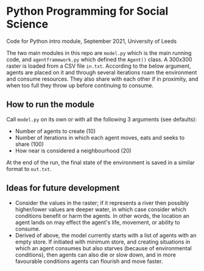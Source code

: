 # Python Programming for Social Science
Code for Python intro module, September 2021, University of Leeds

The two main modules in this repo are `model.py` which is the main running code, and `agentframework.py` which defined the `Agent()` class.
A 300x300 raster is loaded from a CSV file `in.txt`. According to the below argument, agents are placed on it and through several iterations roam the environment and consume resources. They also share with each other if in proximity, and when too full they throw up before continuing to consume.

## How to run the module
Call `model.py` on its own or with all the following 3 arguments (see defaults):
- Number of agents to create (10)
- Number of iterations in which each agent moves, eats and seeks to share (100)
- How near is considered a neighbourhood (20)

At the end of the run, the final state of the environment is saved in a similar format to `out.txt`.

## Ideas for future development
- Consider the values in the raster; if it represents a river then possibly higher/lower values are deeper water, in which case consider which conditions benefit or harm the agents. In other words, the location an agent lands on may effect the agent's life, movement, or ability to consume.
- Derived of above, the model currently starts with a list of agents with an empty store. If initiated with minimum store, and creating situations in which an agent consumes but also starves (because of environmental conditions), then agents can also die or slow down, and in more favourable conditions agents can flourish and move faster.
